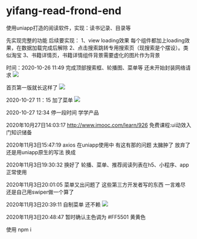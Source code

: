 # yifang-read-frond-end
使用uniapp打造的阅读软件，实现：读书记录、目录等

先实现完整的功能
后续要实现：
1、view loading效果 每个组件都加上loading效果，在数据加载完成后解除
2、点击搜索跳转专用搜索页（现搜索是个摆设）。类似淘宝
3、书籍详情页，书籍详情组件背景需要虚化的图片作为背景

时间：2020-10-26 11:49
完成顶部搜索框、轮播图、菜单等
还未开始封装网络请求
![](http://cdn.fologde.com/%E5%BE%AE%E4%BF%A1%E6%88%AA%E5%9B%BE_20201026114759.png)

首页第一版就长这样了
![](http://cdn.fologde.com/2020-10-26%5B12-53-17%5D1603687997.png)

2020-10-27 11：15
加了菜单
![](http://cdn.fologde.com/2020-10-27%5B11-15-39%5D1603768539.png)

2020-10-27 12:34
停一段时间 学学产品

2020年10月27日14:03:17
http://www.imooc.com/learn/926  免费课程:ui动效入门知识储备

2020年11月3日15:47:19
axios 在uniapp使用中  有这有那的问题 太臃肿了
放弃了  还是用uniapp原生的写法
换成 [](https://www.quanzhan.co/luch-request/guide/3.x/#example)

2020年11月3日19:30:32
换好了  轮播、菜单、推荐阅读列表在h5、小程序、app正常使用

2020年11月3日20:01:05
菜单又出问题了 这些第三方开发者写的东西 一言难尽
还是自己用swiper做一个算了

2020年11月3日20:39:11
自制菜单  还不赖
![](http://cdn.fologde.com/yifangread/2020-11-03%5B20-38-32%5D1604407112.png)

2020年11月3日20:48:47
暂时确认主色调为 #FF5501  黄黄色


使用
npm i 
